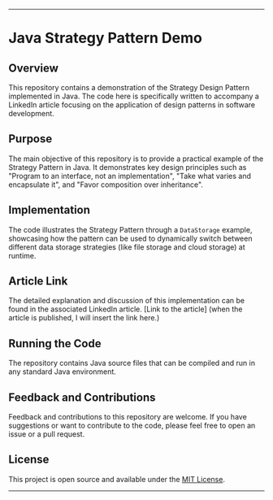 
---

# Java Strategy Pattern Demo

## Overview
This repository contains a demonstration of the Strategy Design Pattern implemented in Java. The code here is specifically written to accompany a LinkedIn article focusing on the application of design patterns in software development.

## Purpose
The main objective of this repository is to provide a practical example of the Strategy Pattern in Java. It demonstrates key design principles such as "Program to an interface, not an implementation", "Take what varies and encapsulate it", and "Favor composition over inheritance".

## Implementation
The code illustrates the Strategy Pattern through a `DataStorage` example, showcasing how the pattern can be used to dynamically switch between different data storage strategies (like file storage and cloud storage) at runtime.

## Article Link
The detailed explanation and discussion of this implementation can be found in the associated LinkedIn article. 
[Link to the article] (when the article is published, I will insert the link here.)

## Running the Code
The repository contains Java source files that can be compiled and run in any standard Java environment.

## Feedback and Contributions
Feedback and contributions to this repository are welcome. If you have suggestions or want to contribute to the code, please feel free to open an issue or a pull request.

## License
This project is open source and available under the [MIT License](LICENSE).

---